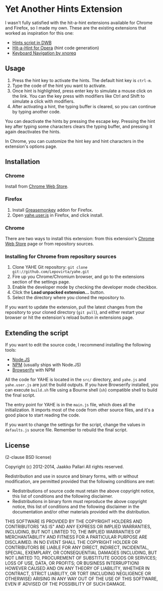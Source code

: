 # Yet Another Hints Extension

I wasn't fully satisfied with the hit-a-hint extensions available for Chrome and Firefox, so I made my own.
These are the existing extensions that worked as inspiration for this one:

* [Hints script in DWB][hhdwb]
* [Hit-a-Hint for Opera][hhopera] (hint code generation)
* [Keyboard Navigation by xnoreq][kbnav]

## Usage

1. Press the hint key to activate the hints. The default hint key is `ctrl-m`.
2. Type the code of the hint you want to activate.
3. Once hint is highlighted, press enter key to simulate a mouse click on the
   link. You can the key press with modifiers like Ctrl and Shift to simulate a
   click with modifiers.
4. After activating a hint, the typing buffer is cleared, so you can continue
   by typing another code.

You can deactivate the hints by pressing the escape key. Pressing the hint key
after typing some characters clears the typing buffer, and pressing it again
deactivates the hints.

In Chrome, you can customize the hint key and hint characters in the extension's options page.

## Installation

### Chrome

Install from [Chrome Web Store][cws].

### Firefox

1. Install [Greasemonkey][] addon for Firefox.
2. Open [yahe.user.js][yahejs] in Firefox, and click install.

### Chrome

There are two ways to install this extension: from this extension's
[Chrome Web Store][cws] page or from repository sources.

### Installing for Chrome from repository sources

1. Clone YAHE Git repository: `git clone git://github.com/Lepovirta/yahe.git`
2. Fire up you Chrome/Chromium browser, and go to the extensions section of the
   settings page.
3. Enable the developer mode by checking the developer mode checkbox.
4. Click the **Load unpacked extension...** button.
5. Select the directory where you cloned the repository to.

If you want to update the extension, pull the latest changes from the
repository to your cloned directory (`git pull`), and either restart your
browser or hit the extension's reload button in extensions page.

## Extending the script

If you want to edit the source code, I recommend installing the following
tools:

* [Node.JS][nodejs]
* [NPM][] (usually ships with Node.JS)
* [Browserify][] with NPM

All the code for YAHE is located in the `src/` directory, and `yahe.js` and `yahe.user.js` are just the build outputs.
If you have Browserify installed, you can execute `build.sh`
file using a Bourne shell (`sh`) compatible shell to build the final script.

The entry point for YAHE is in the `main.js` file, which does all the
initialization. It imports most of the code from other source files, and it's a
good place to start reading the code.

If you want to change the settings for the script, change the values in
`defaults.js` source file. Remember to rebuild the final script.

## License

(2-clause BSD license)

Copyright (c) 2012-2014, Jaakko Pallari
All rights reserved.

Redistribution and use in source and binary forms, with or without
modification, are permitted provided that the following conditions are met:

* Redistributions of source code must retain the above copyright notice, this
list of conditions and the following disclaimer.
* Redistributions in binary form must reproduce the above copyright notice,
this list of conditions and the following disclaimer in the documentation
and/or other materials provided with the distribution.

THIS SOFTWARE IS PROVIDED BY THE COPYRIGHT HOLDERS AND CONTRIBUTORS "AS IS" AND
ANY EXPRESS OR IMPLIED WARRANTIES, INCLUDING, BUT NOT LIMITED TO, THE IMPLIED
WARRANTIES OF MERCHANTABILITY AND FITNESS FOR A PARTICULAR PURPOSE ARE
DISCLAIMED. IN NO EVENT SHALL THE COPYRIGHT HOLDER OR CONTRIBUTORS BE LIABLE
FOR ANY DIRECT, INDIRECT, INCIDENTAL, SPECIAL, EXEMPLARY, OR CONSEQUENTIAL
DAMAGES (INCLUDING, BUT NOT LIMITED TO, PROCUREMENT OF SUBSTITUTE GOODS OR
SERVICES; LOSS OF USE, DATA, OR PROFITS; OR BUSINESS INTERRUPTION) HOWEVER
CAUSED AND ON ANY THEORY OF LIABILITY, WHETHER IN CONTRACT, STRICT LIABILITY,
OR TORT (INCLUDING NEGLIGENCE OR OTHERWISE) ARISING IN ANY WAY OUT OF THE USE
OF THIS SOFTWARE, EVEN IF ADVISED OF THE POSSIBILITY OF SUCH DAMAGE.

[hhopera]: https://github.com/hogelog/hit-a-hint-opera
[hhdwb]: https://bitbucket.org/portix/dwb/src/0583e44d0164/scripts/hints.js
[kbnav]: https://chrome.google.com/webstore/detail/abcekjakjehkpheoaadhkjfcdodpjbgk
[cws]: https://chrome.google.com/webstore/detail/eimkmfhfckmajkednnnhkacajflcjinm
[greasemonkey]: https://addons.mozilla.org/en-US/firefox/addon/greasemonkey/
[yahejs]: https://github.com/Lepovirta/yahe/raw/master/yahe.user.js
[nodejs]: http://nodejs.org/
[npm]: https://npmjs.org/
[browserify]: http://browserify.org/
